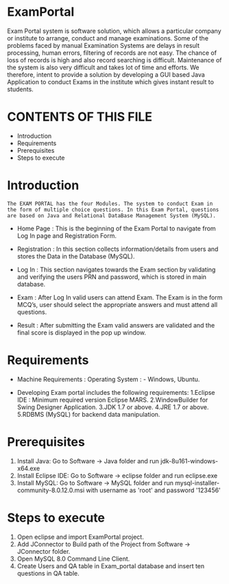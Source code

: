 # ExamPortal
  Exam Portal system is software solution, which allows a particular company or institute to arrange, conduct and manage examinations.
  Some of the problems faced by manual Examination Systems are delays in result processing, human errors, filtering of records are not easy. The chance of loss of records is high and also record searching is difficult. Maintenance of the system is also very difficult and takes lot of time and efforts.
  We therefore, intent to provide a solution by developing a GUI based Java Application to conduct Exams in the institute which gives instant result to students.

# CONTENTS OF THIS FILE
 * Introduction
 * Requirements
 * Prerequisites
 * Steps to execute

# Introduction

	The EXAM PORTAL has the four Modules. The system to conduct Exam in the form of multiple choice questions. In this Exam Portal, questions are based on Java and Relational DataBase Management System (MySQL).

 * Home Page :
This is the beginning of the Exam Portal to navigate from Log In page and Registration Form.

 * Registration :
In this section collects information/details from users and stores the Data in the Database (MySQL).

 * Log In :
This section navigates towards the Exam section by validating and verifying the users PRN and password, which is stored in main database.

 * Exam : 
After Log In valid users can attend Exam. The Exam is in the form MCQ’s, user should select the appropriate answers and must attend all questions.

 * Result :
After submitting the Exam valid answers are validated and the final score is displayed in the pop up window.


# Requirements

 * Machine Requirements :
Operating System : -  Windows, Ubuntu.

 * Developing Exam portal includes the following requirements:
1.Eclipse IDE :
	Minimum required version Eclipse MARS.
2.WindowBuilder for Swing Designer Application.
3.JDK 1.7 or above.
4.JRE 1.7 or above.
5.RDBMS (MySQL) for backend data manipulation.


# Prerequisites

1. Install Java:
	Go to Software -> Java folder and run jdk-8u161-windows-x64.exe
2. Install Eclipse IDE:
	Go to Software -> eclipse folder and run eclipse.exe
3. Install MySQL:
	Go to Software -> MySQL folder and run mysql-installer-community-8.0.12.0.msi with username as 'root' and password '123456'


# Steps to execute

1. Open eclipse and import ExamPortal project.
2. Add JConnector to Build path of the Project from Software -> JConnector folder.
3. Open MySQL 8.0 Command Line Client.
4. Create Users and QA table in Exam_portal database and insert ten questions in QA table.
